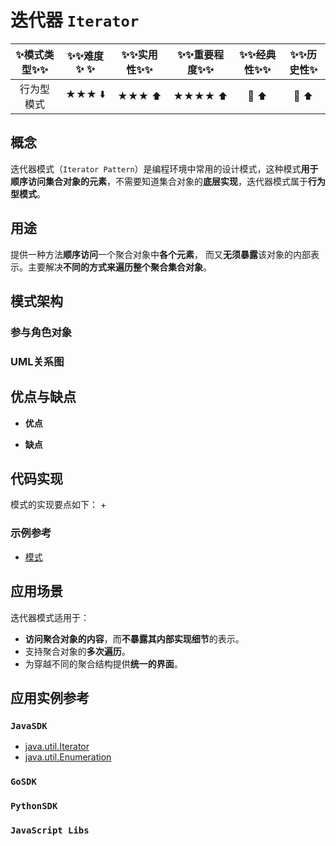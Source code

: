 # 迭代器 `Iterator`

| :sparkles:模式类型:sparkles::sparkles:|:sparkles::sparkles:难度:sparkles:  :sparkles: | :sparkles::sparkles:实用性:sparkles::sparkles: | :sparkles::sparkles:重要程度:sparkles::sparkles: |  :sparkles::sparkles:经典性:sparkles::sparkles: | :sparkles::sparkles:历史性:sparkles: |
| :----------------------------------------: | :-----------------------------------------------: | :-------------------------------------------------: | :----------------------------------------------------: | :--------------------------------------------------: | :--------------------------------------: |
|                 行为型模式                           |                ★★★ :arrow_down:                 |                  ★★★ :arrow_up:                   |                    ★★★★ :arrow_up:                    |              :green_heart:  :arrow_up:               |        :green_heart:  :arrow_up:         |

## 概念
迭代器模式（`Iterator Pattern`）是编程环境中常用的设计模式，这种模式**用于顺序访问集合对象的元素**，不需要知道集合对象的**底层实现**，迭代器模式属于**行为型模式**。

## 用途
提供一种方法**顺序访问**一个聚合对象中**各个元素**， 而又**无须暴露**该对象的内部表示。主要解决**不同的方式来遍历整个聚合集合对象**。

## 模式架构



### 参与角色对象



### UML关系图



## 优点与缺点
+ **优点**

+ **缺点**


## 代码实现
模式的实现要点如下：
+

### 示例参考
+ [模式](./java/io/github/hooj0/)

## 应用场景
迭代器模式适用于：
+ **访问聚合对象的内容**，而**不暴露其内部实现细节**的表示。
+ 支持聚合对象的**多次遍历**。
+ 为穿越不同的聚合结构提供**统一的界面**。

## 应用实例参考

### `JavaSDK` 
- [java.util.Iterator](http://docs.oracle.com/javase/8/docs/api/java/util/Iterator.html)
- [java.util.Enumeration](http://docs.oracle.com/javase/8/docs/api/java/util/Enumeration.html)

### `GoSDK`

### `PythonSDK`

### `JavaScript Libs`




